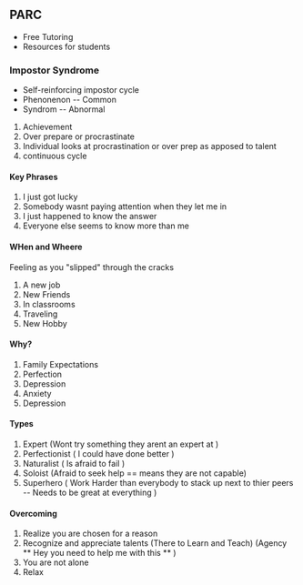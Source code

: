 ## PARC

- Free Tutoring
- Resources for students

### Impostor Syndrome

- Self-reinforcing impostor cycle
- Phenonenon -- Common
- Syndrom -- Abnormal

1. Achievement
2. Over prepare or procrastinate
3. Individual looks at procrastination or over prep as apposed to talent
4. continuous cycle

#### Key Phrases

1. I just got lucky
2. Somebody wasnt paying attention when they let me in
3. I just happened to know the answer
4. Everyone else seems to know more than me

#### WHen and Wheere

Feeling as you "slipped" through the cracks

1. A new job
2. New Friends
3. In classrooms
4. Traveling
5. New Hobby

#### Why?

1. Family Expectations
2. Perfection
3. Depression
4. Anxiety
5. Depression

#### Types

1. Expert (Wont try something they arent an expert at )
2. Perfectionist ( I could have done better )
3. Naturalist ( Is afraid to fail )
4. Soloist (Afraid to seek help == means they are not capable)
5. Superhero ( Work Harder than everybody to stack up next to thier peers -- Needs to be great at everything )

#### Overcoming

1. Realize you are chosen for a reason
2. Recognize and appreciate talents (There to Learn and Teach) (Agency ** Hey you need to help me with this ** )
3. You are not alone
4. Relax

